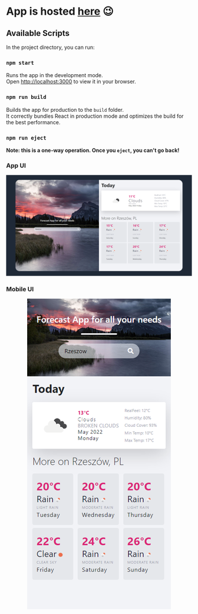 # App is hosted [here](https://amokrzycki.github.io/weather-app) 😉

## Available Scripts

In the project directory, you can run:

### `npm start`

Runs the app in the development mode.\
Open [http://localhost:3000](http://localhost:3000) to view it in your browser.

### `npm run build`

Builds the app for production to the `build` folder.\
It correctly bundles React in production mode and optimizes the build for the best performance.

### `npm run eject`

**Note: this is a one-way operation. Once you `eject`, you can't go back!**

### App UI
![alt text](https://github.com/Sajson/weather-app/blob/main/UI_appearance.png?raw=true)

### Mobile UI
<p align="center">
  <img src="https://github.com/Sajson/weather-app/blob/main/mobile_view_appearance.png?raw=true">
</p>

